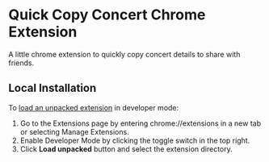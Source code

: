 # Quick Copy Concert Chrome Extension

A little chrome extension to quickly copy concert details to share with friends.

## Local Installation

To [load an unpacked extension](https://developer.chrome.com/docs/extensions/get-started/tutorial/hello-world) in developer mode:

1. Go to the Extensions page by entering chrome://extensions in a new tab or selecting Manage Extensions.
1. Enable Developer Mode by clicking the toggle switch in the top right.
1. Click **Load unpacked** button and select the extension directory.
